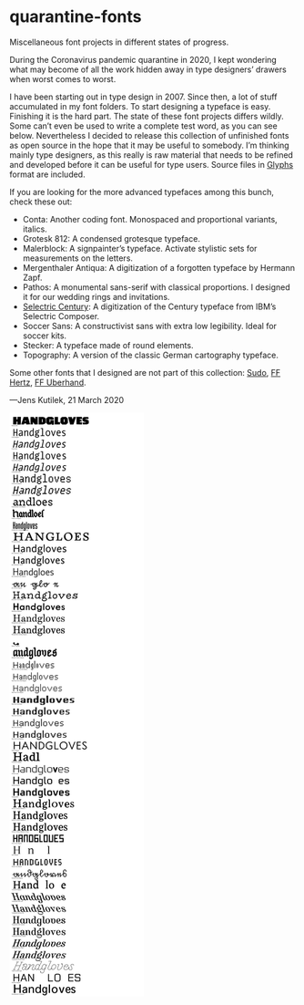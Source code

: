 # quarantine-fonts

Miscellaneous font projects in different states of progress.

During the Coronavirus pandemic quarantine in 2020, I kept wondering what may
become of all the work hidden away in type designers’ drawers when worst comes
to worst.

I have been starting out in type design in 2007. Since then, a lot of stuff
accumulated in my font folders. To start designing a typeface is easy.
Finishing it is the hard part. The state of these font projects differs
wildly. Some can’t even be used to write a complete test word, as you can see
below. Nevertheless I decided to release this collection of unfinished fonts as
open source in the hope that it may be useful to somebody. I’m thinking mainly
type designers, as this really is raw material that needs to be refined and
developed before it can be useful for type users. Source files in
[Glyphs](https://glyphsapp.com) format are included.

If you are looking for the more advanced typefaces among this bunch, check
these out:

* Conta: Another coding font. Monospaced and proportional variants, italics.
* Grotesk 812: A condensed grotesque typeface.
* Malerblock: A signpainter’s typeface. Activate stylistic sets for measurements
  on the letters.
* Mergenthaler Antiqua: A digitization of a forgotten typeface by Hermann Zapf.
* Pathos: A monumental sans-serif with classical proportions. I designed it for
  our wedding rings and invitations.
* [Selectric Century](sources/Versions/Selectric%20Century): A digitization of the Century typeface from IBM’s
  Selectric Composer.
* Soccer Sans: A constructivist sans with extra low legibility. Ideal for
  soccer kits.
* Stecker: A typeface made of round elements.
* Topography: A version of the classic German cartography typeface.

Some other fonts that I designed are not part of this collection:
[Sudo](https://www.kutilek.de/sudo-font/),
[FF Hertz](https://www.kutilek.de/ff-hertz/),
[FF Uberhand](https://www.kutilek.de/ff-uberhand/).

—Jens Kutilek, 21 March 2020

<img src="images/overview.png">
